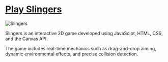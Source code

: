 # [Play Slingers](https://slingersgame.netlify.app/)

<img src="https://github.com/user-attachments/assets/e81224e9-8c2b-4001-91e6-e393be242ff2" alt="Slingers" title="Play against a friend or the computer and experience the beautiful cityscapes" />


Slingers is an interactive 2D game developed using JavaScipt, HTML, CSS, and the Canvas API. 

The game includes real-time mechanics such as drag-and-drop aiming, dynamic environmental effects, and precise collision detection.


